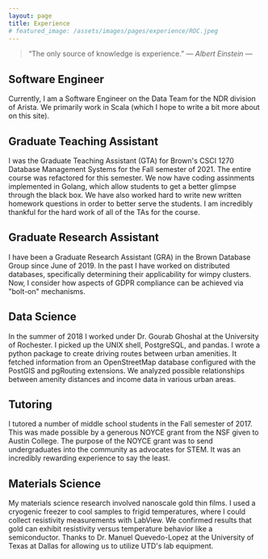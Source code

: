 ```yaml
---
layout: page
title: Experience
# featured_image: /assets/images/pages/experience/ROC.jpeg
---
```


>“The only source of knowledge is experience.” <cite>― Albert Einstein ―</cite>

## Software Engineer

Currently, I am a Software Engineer on the Data Team for the NDR division of Arista.
We primarily work in Scala (which I hope to write a bit more about on this site).

## Graduate Teaching Assistant

I was the Graduate Teaching Assistant (GTA) for Brown's CSCI 1270 Database Management Systems for the Fall semester of 2021.
The entire course was refactored for this semester.
We now have coding assinments implemented in Golang, which allow students to get a better glimpse through the black box.
We have also worked hard to write new written homework questions in order to better serve the students.
I am incredibly thankful for the hard work of all of the TAs for the course.

## Graduate Research Assistant

I have been a Graduate Research Assistant (GRA) in the Brown Database Group since June of 2019.
In the past I have worked on distributed databases, specifically determining their applicability for wimpy clusters.
Now, I consider how aspects of GDPR compliance can be achieved via "bolt-on" mechanisms.

## Data Science

In the summer of 2018 I worked under Dr. Gourab Ghoshal at the University of Rochester.
I picked up the UNIX shell, PostgreSQL, and pandas.
I wrote a python package to create driving routes between urban amenities.
It fetched information from an OpenStreetMap database configured with the PostGIS and pgRouting extensions.
We analyzed possible relationships between amenity distances and income data in various urban areas.

## Tutoring

I tutored a number of middle school students in the Fall semester of 2017.
This was made possible by a generous NOYCE grant from the NSF given to Austin College.
The purpose of the NOYCE grant was to send undergraduates into the community as advocates for STEM.
It was an incredibly rewarding experience to say the least.

## Materials Science

My materials science research involved nanoscale gold thin films.
I used a cryogenic freezer to cool samples to frigid temperatures, where I could collect resistivity measurements with LabView.
We confirmed results that gold can exhibit resistivity versus temperature behavior like a semiconductor.
Thanks to Dr. Manuel Quevedo-Lopez at the University of Texas at Dallas for allowing us to utilize UTD's lab equipment.
